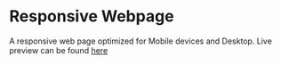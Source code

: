 # Responsive Webpage
A responsive web page optimized for Mobile devices and Desktop. Live preview can be found [here](https://respo-web.netlify.com/)
